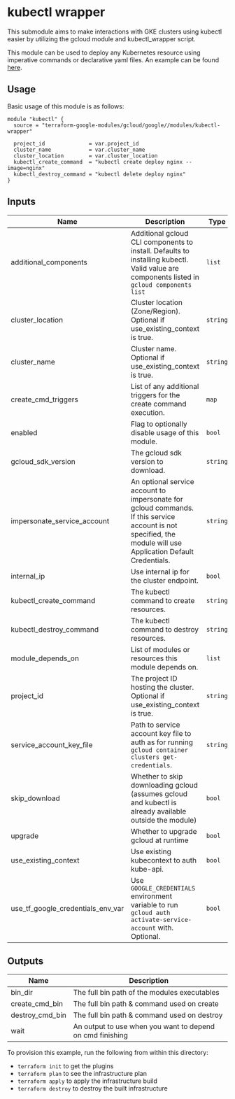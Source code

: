 # kubectl wrapper

This submodule aims to make interactions with GKE clusters using kubectl easier by utilizing the gcloud module and kubectl_wrapper script.

This module can be used to deploy any Kubernetes resource using imperative commands or declarative yaml files. An example can be found [here](../../examples/kubectl_wrapper_example).

## Usage

Basic usage of this module is as follows:

```hcl
module "kubectl" {
  source = "terraform-google-modules/gcloud/google//modules/kubectl-wrapper"

  project_id              = var.project_id
  cluster_name            = var.cluster_name
  cluster_location        = var.cluster_location
  kubectl_create_command  = "kubectl create deploy nginx --image=nginx"
  kubectl_destroy_command = "kubectl delete deploy nginx"
}
```

<!-- BEGINNING OF PRE-COMMIT-TERRAFORM DOCS HOOK -->
## Inputs

| Name | Description | Type | Default | Required |
|------|-------------|------|---------|:--------:|
| additional\_components | Additional gcloud CLI components to install. Defaults to installing kubectl. Valid value are components listed in `gcloud components list` | `list` | <pre>[<br>  "kubectl"<br>]</pre> | no |
| cluster\_location | Cluster location (Zone/Region). Optional if use\_existing\_context is true. | `string` | `""` | no |
| cluster\_name | Cluster name. Optional if use\_existing\_context is true. | `string` | `""` | no |
| create\_cmd\_triggers | List of any additional triggers for the create command execution. | `map` | `{}` | no |
| enabled | Flag to optionally disable usage of this module. | `bool` | `true` | no |
| gcloud\_sdk\_version | The gcloud sdk version to download. | `string` | `"281.0.0"` | no |
| impersonate\_service\_account | An optional service account to impersonate for gcloud commands. If this service account is not specified, the module will use Application Default Credentials. | `string` | `""` | no |
| internal\_ip | Use internal ip for the cluster endpoint. | `bool` | `false` | no |
| kubectl\_create\_command | The kubectl command to create resources. | `string` | n/a | yes |
| kubectl\_destroy\_command | The kubectl command to destroy resources. | `string` | n/a | yes |
| module\_depends\_on | List of modules or resources this module depends on. | `list` | `[]` | no |
| project\_id | The project ID hosting the cluster. Optional if use\_existing\_context is true. | `string` | `""` | no |
| service\_account\_key\_file | Path to service account key file to auth as for running `gcloud container clusters get-credentials`. | `string` | `""` | no |
| skip\_download | Whether to skip downloading gcloud (assumes gcloud and kubectl is already available outside the module) | `bool` | `true` | no |
| upgrade | Whether to upgrade gcloud at runtime | `bool` | `true` | no |
| use\_existing\_context | Use existing kubecontext to auth kube-api. | `bool` | `false` | no |
| use\_tf\_google\_credentials\_env\_var | Use `GOOGLE_CREDENTIALS` environment variable to run `gcloud auth activate-service-account` with. Optional. | `bool` | `false` | no |

## Outputs

| Name | Description |
|------|-------------|
| bin\_dir | The full bin path of the modules executables |
| create\_cmd\_bin | The full bin path & command used on create |
| destroy\_cmd\_bin | The full bin path & command used on destroy |
| wait | An output to use when you want to depend on cmd finishing |

<!-- END OF PRE-COMMIT-TERRAFORM DOCS HOOK -->

To provision this example, run the following from within this directory:
- `terraform init` to get the plugins
- `terraform plan` to see the infrastructure plan
- `terraform apply` to apply the infrastructure build
- `terraform destroy` to destroy the built infrastructure
